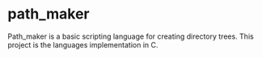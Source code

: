 # path_maker
Path_maker is a basic scripting language for creating directory trees. This project is the languages implementation in C.
